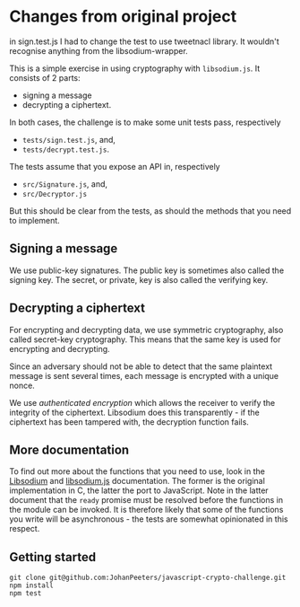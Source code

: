# Changes from original project

in sign.test.js I had to change the test to use tweetnacl library. It wouldn't recognise anything from the libsodium-wrapper.


This is a simple exercise in using cryptography with `libsodium.js`. It consists of 2 parts:
* signing a message
* decrypting a ciphertext.

In both cases, the challenge is to make some unit tests pass, respectively
* `tests/sign.test.js`, and,
* `tests/decrypt.test.js`.

The tests assume that you expose an API in, respectively
* `src/Signature.js`, and,
* `src/Decryptor.js`

But this should be clear from the tests, as should the methods that you need to implement.

Signing a message
-----------------
We use public-key signatures. The public key is sometimes also called the signing key. The secret, or private, key is also called the verifying key.

Decrypting a ciphertext
-----------------------
For encrypting and decrypting data, we use symmetric cryptography, also called secret-key cryptography. This means that the same key is used for encrypting and decrypting.

Since an adversary should not be able to detect that the same plaintext message is sent several times, each message is encrypted with a unique nonce.

We use *authenticated encryption* which allows the receiver to verify the integrity of the ciphertext. Libsodium does this transparently - if the ciphertext has been tampered with, the decryption function fails.

More documentation
------------------
To find out more about the functions that you need to use, look in the [Libsodium](https://libsodium.gitbook.io/doc) and [libsodium.js](https://github.com/jedisct1/libsodium.js) documentation. The former is the original implementation in C, the latter the port to JavaScript. Note in the latter document that the `ready` promise must be resolved before the functions in the module can be invoked. It is therefore likely that some of the functions you write will be asynchronous - the tests are somewhat opinionated in this respect.

Getting started
---------------
```
git clone git@github.com:JohanPeeters/javascript-crypto-challenge.git
npm install
npm test
```

